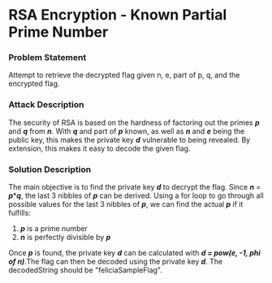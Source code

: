 # RSA Encryption - Known Partial Prime Number

### Problem Statement

Attempt to retrieve the decrypted flag given n, e, part of p, q, and the encrypted flag.

### Attack Description

The security of RSA is based on the hardness of factoring out the primes **_p_** and **_q_** from **_n_**. With **_q_** and part of **_p_** known, as well as **_n_** and **_e_** being the public key, this makes the private key **_d_** vulnerable to being revealed. By extension, this makes it easy to decode the given flag.

### Solution Description

The main objective is to find the private key **_d_** to decrypt the flag. Since **_n_** = **_p_**\***_q_**, the last 3 nibbles of **_p_** can be derived.
Using a for loop to go through all possible values for the last 3 nibbles of **_p_**, we can find the actual **_p_** if it fulfills:

1. **_p_** is a prime number
2. **_n_** is perfectly divisible by **_p_**

Once **_p_** is found, the private key **_d_** can be calculated with **_d = pow(e, -1, phi of n)_**.The flag can then be decoded using the private key **_d_**. The decodedString should be "feliciaSampleFlag".
